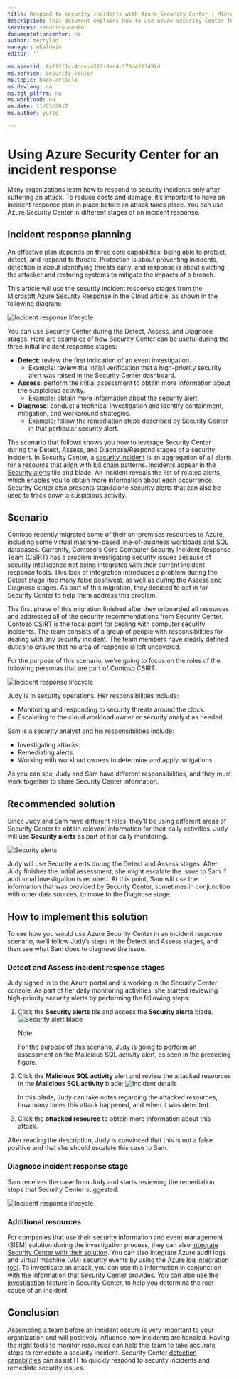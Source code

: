 ```yaml
---
title: Respond to security incidents with Azure Security Center | Microsoft Docs
description: This document explains how to use Azure Security Center for an incident response scenario.
services: security-center
documentationcenter: na
author: terrylan
manager: mbaldwin
editor: ''

ms.assetid: 8af12f1c-4dce-4212-8ac4-170d4313492d
ms.service: security-center
ms.topic: hero-article
ms.devlang: na
ms.tgt_pltfrm: na
ms.workload: na
ms.date: 11/03/2017
ms.author: yurid

---
```

# Using Azure Security Center for an incident response
Many organizations learn how to respond to security incidents only after suffering an attack. To reduce costs and damage, it’s important to have an incident response plan in place before an attack takes place. You can use Azure Security Center in different stages of an incident response.

## Incident response planning
An effective plan depends on three core capabilities: being able to protect, detect, and respond to threats. Protection is about preventing incidents, detection is about identifying threats early, and response is about evicting the attacker and restoring systems to mitigate the impacts of a breach.

This article will use the security incident response stages from the [Microsoft Azure Security Response in the Cloud](https://gallery.technet.microsoft.com/Azure-Security-Response-in-dd18c678) article, as shown in the following diagram:

![Incident response lifecycle](./media/security-center-incident-response/security-center-incident-response-fig1.png)

You can use Security Center during the Detect, Assess, and Diagnose stages. Here are examples of how Security Center can be useful during the three initial incident response stages:

* **Detect**: review the first indication of an event investigation.
  * Example: review the initial verification that a high-priority security alert was raised in the Security Center dashboard.
* **Assess**: perform the initial assessment to obtain more information about the suspicious activity.
  * Example: obtain more information about the security alert.
* **Diagnose**: conduct a technical investigation and identify containment, mitigation, and workaround strategies.
  * Example: follow the remediation steps described by Security Center in that particular security alert.

The scenario that follows shows you how to leverage Security Center during the Detect, Assess, and Diagnose/Respond stages of a security incident. In Security Center, a [security incident](security-center-incident.md) is an aggregation of all alerts for a resource that align with [kill chain](https://blogs.technet.microsoft.com/office365security/addressing-your-cxos-top-five-cloud-security-concerns/) patterns. Incidents appear in the [Security alerts](security-center-managing-and-responding-alerts.md) tile and blade. An incident reveals the list of related alerts, which enables you to obtain more information about each occurrence. Security Center also presents standalone security alerts that can also be used to track down a suspicious activity.

## Scenario
Contoso recently migrated some of their on-premises resources to Azure, including some virtual machine-based line-of-business workloads and SQL databases. Currently, Contoso's Core Computer Security Incident Response Team (CSIRT) has a problem investigating security issues because of security intelligence not being integrated with their current incident response tools. This lack of integration introduces a problem during the Detect stage (too many false positives), as well as during the Assess and Diagnose stages. As part of this migration, they decided to opt in for Security Center to help them address this problem.

The first phase of this migration finished after they onboarded all resources and addressed all of the security recommendations from Security Center. Contoso CSIRT is the focal point for dealing with computer security incidents. The team consists of a group of people with responsibilities for dealing with any security incident. The team members have clearly defined duties to ensure that no area of response is left uncovered.

For the purpose of this scenario, we're going to focus on the roles of the following personas that are part of Contoso CSIRT:

![Incident response lifecycle](./media/security-center-incident-response/security-center-incident-response-fig2.png)

Judy is in security operations. Her responsibilities include:

* Monitoring and responding to security threats around the clock.
* Escalating to the cloud workload owner or security analyst as needed.

Sam is a security analyst and his responsibilities include:

* Investigating attacks.
* Remediating alerts.
* Working with workload owners to determine and apply mitigations.

As you can see, Judy and Sam have different responsibilities, and they must work together to share Security Center information.

## Recommended solution
Since Judy and Sam have different roles, they'll be using different areas of Security Center to obtain relevant information for their daily activities. Judy will use **Security alerts** as part of her daily monitoring.

![Security alerts](./media/security-center-incident-response/security-center-incident-response-fig3.png)

Judy will use Security alerts during the Detect and Assess stages. After Judy finishes the initial assessment, she might escalate the issue to Sam if additional investigation is required. At this point, Sam will use the information that was provided by Security Center, sometimes in conjunction with other data sources, to move to the Diagnose stage.

## How to implement this solution
To see how you would use Azure Security Center in an incident response scenario, we’ll follow Judy’s steps in the Detect and Assess stages, and then see what Sam does to diagnose the issue.

### Detect and Assess incident response stages
Judy signed in to the Azure portal and is working in the Security Center console. As part of her daily monitoring activities, she started reviewing high-priority security alerts by performing the following steps:

1. Click the **Security alerts** tile and access the **Security alerts** blade.
    ![Security alert blade](./media/security-center-incident-response/security-center-incident-response-fig4.png)

   > [!NOTE]
   > For the purpose of this scenario, Judy is going to perform an assessment on the Malicious SQL activity alert, as seen in the preceding figure.
   >
   >
2. Click the **Malicious SQL activity** alert and review the attacked resources in the **Malicious SQL activity** blade:
    ![Incident details](./media/security-center-incident-response/security-center-incident-response-fig5.png)

    In this blade, Judy can take notes regarding the attacked resources, how many times this attack happened, and when it was detected.
3. Click the **attacked resource** to obtain more information about this attack.

After reading the description, Judy is convinced that this is not a false positive and that she should escalate this case to Sam.

### Diagnose incident response stage
Sam receives the case from Judy and starts reviewing the remediation steps that Security Center suggested.

![Incident response lifecycle](./media/security-center-incident-response/security-center-incident-response-fig6.png)

### Additional resources
For companies that use their security information and event management (SIEM) solution during the investigation process, they can also [integrate Security Center with their solution](security-center-integrating-alerts-with-log-integration.md). You can also integrate Azure audit logs and virtual machine (VM) security events by using the [Azure log integration tool](https://blogs.msdn.microsoft.com/azuresecurity/2016/07/21/microsoft-azure-log-integration-preview/). To investigate an attack, you can use this information in conjunction with the information that Security Center provides. You can also use the [investigation](https://docs.microsoft.com/azure/security-center/security-center-investigation) feature in Security Center, to help you determine the root cause of an incident.

## Conclusion
Assembling a team before an incident occurs is very important to your organization and will positively influence how incidents are handled. Having the right tools to monitor resources can help this team to take accurate steps to remediate a security incident. Security Center [detection capabilities](security-center-detection-capabilities.md) can assist IT to quickly respond to security incidents and remediate security issues.
